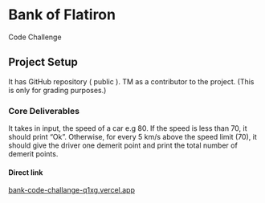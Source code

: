  # Bank of Flatiron 
  Code Challenge

## Project Setup
 It has GitHub repository ( public ).
 TM as a contributor to the project. (This is only for grading purposes.)
 
 
 
###  Core Deliverables
 It takes in input, the speed of a car e.g 80. If the speed is less than 70, it should print “Ok”. Otherwise, for every 5 km/s above the speed limit (70), it should give the driver one demerit point and print the total number of demerit points.
 
 
 
#### Direct link
[bank-code-challange-q1xg.vercel.app](https://github.com/barry-kn/bank-code--challange)
 
